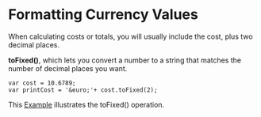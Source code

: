 
# Formatting Currency Values

When calculating costs or totals, you will usually include the cost, plus two decimal places.

**toFixed()**, which lets you convert a number to a string that matches the number of decimal places you want.

~~~
var cost = 10.6789;
var printCost = '&euro;'+ cost.toFixed(2);
~~~

This <a href="archives/Class Files/example5.html" target = "_blank">Example</a> illustrates the toFixed() operation</a>.
